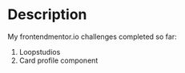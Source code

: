 # Description

My frontendmentor.io challenges completed so far:
1. Loopstudios
2. Card profile component